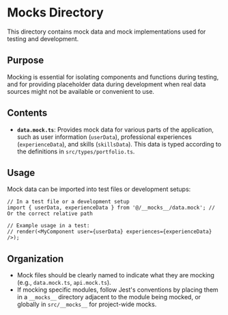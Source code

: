 # Mocks Directory

This directory contains mock data and mock implementations used for testing and development.

## Purpose

Mocking is essential for isolating components and functions during testing, and for providing placeholder data during development when real data sources might not be available or convenient to use.

## Contents

- **`data.mock.ts`**: Provides mock data for various parts of the application, such as user information (`userData`), professional experiences (`experienceData`), and skills (`skillsData`). This data is typed according to the definitions in `src/types/portfolio.ts`.

## Usage

Mock data can be imported into test files or development setups:

```tsx
// In a test file or a development setup
import { userData, experienceData } from '@/__mocks__/data.mock'; // Or the correct relative path

// Example usage in a test:
// render(<MyComponent user={userData} experiences={experienceData} />);
```

## Organization

- Mock files should be clearly named to indicate what they are mocking (e.g., `data.mock.ts`, `api.mock.ts`).
- If mocking specific modules, follow Jest's conventions by placing them in a `__mocks__` directory adjacent to the module being mocked, or globally in `src/__mocks__` for project-wide mocks. 